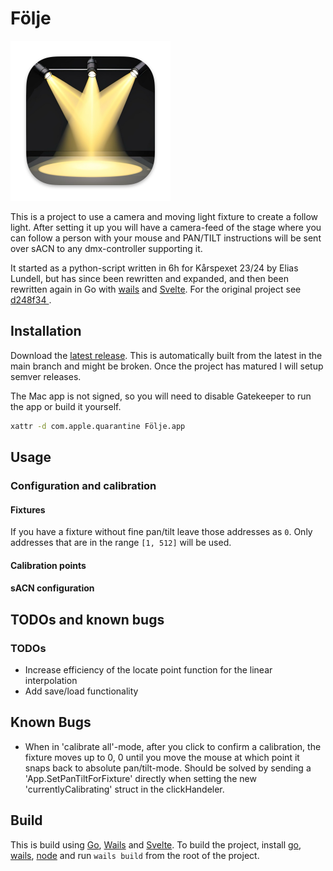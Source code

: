 # Följe

<img src="https://github.com/LogFlames/folje/blob/main/build/appicon.png?raw=true" width="256" height="256">

This is a project to use a camera and moving light fixture to create a follow light. After setting it up you will have a camera-feed of the stage where you can follow a person with your mouse and PAN/TILT instructions will be sent over sACN to any dmx-controller supporting it.

It started as a python-script written in 6h for Kårspexet 23/24 by Elias Lundell, but has since been rewritten and expanded, and then been rewritten again in Go with [wails](https://github.com/wailsapp/wails) and [Svelte](https://svelte.dev). For the original project see [d248f34
](https://github.com/LogFlames/folje/commit/d248f3438c96cdaaafaa230d976599d08036f53d).

## Installation

Download the [latest release](https://github.com/LogFlames/folje/releases/tag/latest). This is automatically built from the latest in the main branch and might be broken. Once the project has matured I will setup semver releases.

The Mac app is not signed, so you will need to disable Gatekeeper to run the app or build it yourself.
```bash
xattr -d com.apple.quarantine Följe.app
```

## Usage

### Configuration and calibration

#### Fixtures

If you have a fixture without fine pan/tilt leave those addresses as `0`. Only addresses that are in the range `[1, 512]` will be used.

#### Calibration points

#### sACN configuration

## TODOs and known bugs

### TODOs

- Increase efficiency of the locate point function for the linear interpolation
- Add save/load functionality

## Known Bugs

- When in 'calibrate all'-mode, after you click to confirm a calibration, the fixture moves up to 0, 0 until you move the mouse at which point it snaps back to absolute pan/tilt-mode. Should be solved by sending a 'App.SetPanTiltForFixture' directly when setting the new 'currentlyCalibrating' struct in the clickHandeler.

## Build

This is build using [Go](https://go.dev/), [Wails](https://wails.io/) and [Svelte](https://svelte.dev/). To build the project, install [go](https://go.dev/doc/install), [wails](https://wails.io/docs/gettingstarted/installation), [node](https://nodejs.org/en/download) and run `wails build` from the root of the project.
